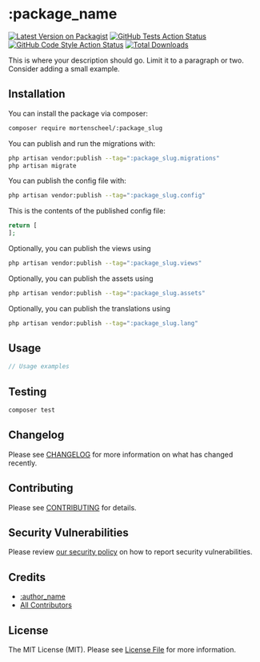 # :package_name

[![Latest Version on Packagist](https://img.shields.io/packagist/v/mortenscheel/:package_slug.svg?style=flat-square)](https://packagist.org/packages/mortenscheel/:package_slug)
[![GitHub Tests Action Status](https://img.shields.io/github/actions/workflow/status/mortenscheel/:package_slug/run-tests.yml?branch=main&label=tests&style=flat-square)](https://github.com/mortenscheel/:package_slug/actions?query=workflow%3Arun-tests+branch%3Amain)
[![GitHub Code Style Action Status](https://img.shields.io/github/actions/workflow/status/mortenscheel/:package_slug/fix-php-code-style-issues.yml?branch=main&label=code%20style&style=flat-square)](https://github.com/mortenscheel/:package_slug/actions?query=workflow%3A"Fix+PHP+code+style+issues"+branch%3Amain)
[![Total Downloads](https://img.shields.io/packagist/dt/mortenscheel/:package_slug.svg?style=flat-square)](https://packagist.org/packages/mortenscheel/:package_slug)

This is where your description should go. Limit it to a paragraph or two. Consider adding a small example.

## Installation

You can install the package via composer:

```bash
composer require mortenscheel/:package_slug
```

You can publish and run the migrations with:

```bash
php artisan vendor:publish --tag=":package_slug.migrations"
php artisan migrate
```

You can publish the config file with:

```bash
php artisan vendor:publish --tag=":package_slug.config"
```

This is the contents of the published config file:

```php
return [
];
```

Optionally, you can publish the views using

```bash
php artisan vendor:publish --tag=":package_slug.views"
```

Optionally, you can publish the assets using

```bash
php artisan vendor:publish --tag=":package_slug.assets"
```

Optionally, you can publish the translations using

```bash
php artisan vendor:publish --tag=":package_slug.lang"
```

## Usage

```php
// Usage examples
```

## Testing

```bash
composer test
```

## Changelog

Please see [CHANGELOG](CHANGELOG.md) for more information on what has changed recently.

## Contributing

Please see [CONTRIBUTING](CONTRIBUTING.md) for details.

## Security Vulnerabilities

Please review [our security policy](../../security/policy) on how to report security vulnerabilities.

## Credits

-   [:author_name](https://github.com/:author_username)
-   [All Contributors](../../contributors)

## License

The MIT License (MIT). Please see [License File](LICENSE.md) for more information.
